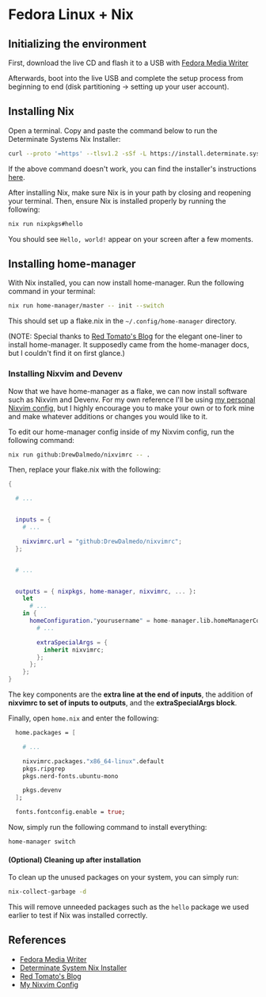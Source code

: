 # Fedora Linux + Nix

## Initializing the environment

First, download the live CD and flash it to a USB with [Fedora Media Writer](https://fedoraproject.org/workstation/download)

Afterwards, boot into the live USB and complete the setup process from beginning to end (disk partitioning -> setting up your user account).

## Installing Nix

Open a terminal. Copy and paste the command below to run the Determinate Systems Nix Installer:

```sh
curl --proto '=https' --tlsv1.2 -sSf -L https://install.determinate.systems/nix | sh -s -- install
```

If the above command doesn't work, you can find the installer's instructions [here](https://determinate.systems/posts/determinate-nix-installer/).

After installing Nix, make sure Nix is in your path by closing and reopening your terminal. Then, ensure Nix is installed properly by running the following:

```sh
nix run nixpkgs#hello
```

You should see `Hello, world!` appear on your screen after a few moments.

## Installing home-manager

With Nix installed, you can now install home-manager. Run the following command in your terminal:

```sh
nix run home-manager/master -- init --switch
```

This should set up a flake.nix in the `~/.config/home-manager` directory.

(NOTE: Special thanks to [Red Tomato's Blog](https://tech.aufomm.com/my-nix-journey-use-nix-with-ubuntu/) for the elegant one-liner to install home-manager. It supposedly came from the home-manager docs, but I couldn't find it on first glance.)

### Installing Nixvim and Devenv

Now that we have home-manager as a flake, we can now install software such as Nixvim and Devenv. For my own reference I'll be using [my personal Nixvim config](https://github.com/DrewDalmedo/nixvimrc), but I highly encourage you to make your own or to fork mine and make whatever additions or changes you would like to it. 

To edit our home-manager config inside of my Nixvim config, run the following command:

```sh
nix run github:DrewDalmedo/nixvimrc -- .
```

Then, replace your flake.nix with the following:

```nix
{

  # ...


  inputs = {
    # ...

    nixvimrc.url = "github:DrewDalmedo/nixvimrc";
  };


  # ...


  outputs = { nixpkgs, home-manager, nixvimrc, ... }:
    let
      # ...
    in {
      homeConfiguration."yourusername" = home-manager.lib.homeManagerConfiguration {
        # ...

        extraSpecialArgs = {
          inherit nixvimrc;
        };
      };
    };
}


```

The key components are the **extra line at the end of inputs**, the addition of **nixvimrc to set of inputs to outputs**, and the **extraSpecialArgs block**.

Finally, open `home.nix` and enter the following:

```nix
  home.packages = [

    # ...

    nixvimrc.packages."x86_64-linux".default
    pkgs.ripgrep
    pkgs.nerd-fonts.ubuntu-mono

    pkgs.devenv
  ];

  fonts.fontconfig.enable = true;
```

Now, simply run the following command to install everything:

```sh
home-manager switch
```

#### (Optional) Cleaning up after installation

To clean up the unused packages on your system, you can simply run:

```sh
nix-collect-garbage -d
```

This will remove unneeded packages such as the `hello` package we used earlier to test if Nix was installed correctly.

## References

- [Fedora Media Writer](https://fedoraproject.org/workstation/download)
- [Determinate System Nix Installer](https://determinate.systems/posts/determinate-nix-installer/)
- [Red Tomato's Blog](https://tech.aufomm.com/my-nix-journey-use-nix-with-ubuntu/)
- [My Nixvim Config](https://github.com/DrewDalmedo/nixvimrc)
